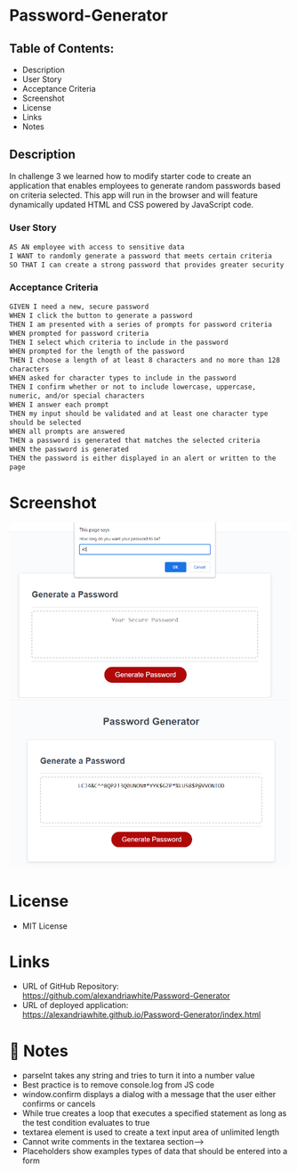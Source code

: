 # Password-Generator
## Table of Contents:

* Description 
* User Story
* Acceptance Criteria
* Screenshot
* License
* Links
* Notes

## Description
In challenge 3 we learned how to modify starter code to create an application that enables employees to generate random passwords based on criteria selected. This app will run in the browser and will feature dynamically updated HTML and CSS powered by JavaScript code. 

### User Story 
```
AS AN employee with access to sensitive data
I WANT to randomly generate a password that meets certain criteria
SO THAT I can create a strong password that provides greater security
```

### Acceptance Criteria

```
GIVEN I need a new, secure password
WHEN I click the button to generate a password
THEN I am presented with a series of prompts for password criteria
WHEN prompted for password criteria
THEN I select which criteria to include in the password
WHEN prompted for the length of the password
THEN I choose a length of at least 8 characters and no more than 128 characters
WHEN asked for character types to include in the password
THEN I confirm whether or not to include lowercase, uppercase, numeric, and/or special characters
WHEN I answer each prompt
THEN my input should be validated and at least one character type should be selected
WHEN all prompts are answered
THEN a password is generated that matches the selected criteria
WHEN the password is generated
THEN the password is either displayed in an alert or written to the page
```


# Screenshot  
![Input number](./Assets/images/JS%20enter%20number.PNG)
![Generated password](./Assets/images/JS%20generated%20password.PNG)

# License

* MIT License

# Links
* URL of GitHub Repository: https://github.com/alexandriawhite/Password-Generator
* URL of deployed application: https://alexandriawhite.github.io/Password-Generator/index.html

# 📝 Notes
* parseInt takes any string and tries to turn it into a number value
* Best practice is to remove console.log from JS code 
* window.confirm displays a dialog with a message that the user either confirms or cancels
* While true creates a loop that executes a specified statement as long as the test condition evaluates to true
* textarea element is used to create a text input area of unlimited length
* Cannot write comments in the textarea section-->
* Placeholders show examples types of data that should be entered into a form
